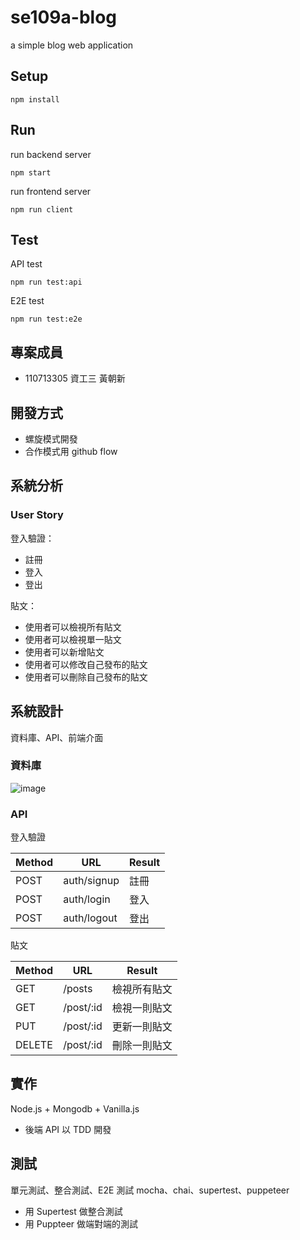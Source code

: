 # se109a-blog

a simple blog web application

## Setup

```
npm install
```

## Run

run backend server

```
npm start
```

run frontend server

```
npm run client
```

## Test

API test

```
npm run test:api
```

E2E test

```
npm run test:e2e
```

## 專案成員

- 110713305 資工三 黃朝新

## 開發方式

- 螺旋模式開發
- 合作模式用 github flow

## 系統分析

### User Story

登入驗證：

- 註冊
- 登入
- 登出

貼文：

- 使用者可以檢視所有貼文
- 使用者可以檢視單一貼文
- 使用者可以新增貼文
- 使用者可以修改自己發布的貼文
- 使用者可以刪除自己發布的貼文

## 系統設計

資料庫、API、前端介面

### 資料庫

![image](https://plantuml-server.kkeisuke.app/svg/ROvD2W8n38NtEKN0pOZq3kF6ZPlPU80o3Lfe6qaY8iFStRJWparU_hx7czMYsAiM06gMxOCt9S4D44-OqxHSZzw6uAN5IYvKOowkpwZwPacm-_235rRx2nzm5Oh6udkSBkFWHEcEApTpldVzXyxcdZ1o1CdtXmNUXZF0J2rvs2y0.svg)

### API

登入驗證

| Method | URL         | Result |
| ------ | ----------- | ------ |
| POST   | auth/signup | 註冊   |
| POST   | auth/login  | 登入   |
| POST   | auth/logout | 登出   |

貼文

| Method | URL       | Result       |
| ------ | --------- | ------------ |
| GET    | /posts    | 檢視所有貼文 |
| GET    | /post/:id | 檢視一則貼文 |
| PUT    | /post/:id | 更新一則貼文 |
| DELETE | /post/:id | 刪除一則貼文 |

## 實作

Node.js + Mongodb + Vanilla.js

- 後端 API 以 TDD 開發

## 測試

單元測試、整合測試、E2E 測試
mocha、chai、supertest、puppeteer

- 用 Supertest 做整合測試
- 用 Puppteer 做端對端的測試
